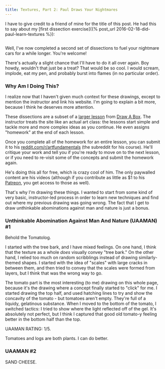 ```yaml
---
title: Textures, Part 2: Paul Draws Your Nightmares
---
```


I have to give credit to a friend of mine for the title of this post. He had this to say about my [first dissection exercise]({% post_url 2016-02-18-did-paul-learn-textures %}):

<image with name omitted> 

Well, I've now completed a second set of dissections to fuel your nightmare cars for a while longer. You're welcome!

There's actually a slight chance that I'll have to do it all over again. Boy howdy, wouldn't that just be a treat? That would be so cool. I would scream, implode, eat my pen, and probably burst into flames (in no particular order).

### Why Am I Doing This? ###

I realize now that I haven't given much context for these drawings, except to mention the instructor and link his website. I'm going to explain a bit more, because I think he deserves more attention.

These dissections are a subset of a [larger lesson](http://drawabox.com/lesson/2) from [Draw A Box](http://www.drawabox.com). The instructor treats the site like an actual art class: the lessons start simple and tackle more and more complex ideas as you continue. He even assigns "homework" at the end of each lesson.

Once you complete all of the homework for an entire  lesson, you can submit it to his [reddit.com/r/artfundamentals](https://www.reddit.com/r/artfundamentals) (the subreddit for his course). He'll critique your work and tell you if you're ready to move on to the next lesson, or if you need to re-visit some of the concepts and submit the homework again.

He's doing this all for free, which is crazy cool of him. The only paywalled content are his videos (although if you contribute as little as $1 to his [Patreon](https://www.patreon.com/uncomfortable?ty=h), you get access to those as well).

That's why I'm drawing these things. I wanted to start from some kind of very basic, instructor-led process in order to learn new techniques and find out where my previous drawing was going wrong. The fact that I get to draw unthinkable abominations against man and nature is just a bonus.

### Unthinkable Abomination Against Man And Nature (UAAMAN) #1 ###

Behold the Tomatolog.

<tomatolog image>

I started with the tree bark, and I have mixed feelings. On one hand, I think that the texture as a whole _does_ visually convey "tree bark." On the other hand, I relied too much on random scribblings instead of drawing similarly-themed shapes. I started with the idea of "scales" with large cracks in between them, and then tried to convey that the scales were formed from layers, but I think that was the wrong way to go.

The tomato part is the most interesting (to me) drawing on this whole page, because it's the drawing where a concept finally started to "click" for me. I started drawing the top half, and used hatching lines to try and show the concavity of the tomato - but tomatoes aren't empty. They're full of a liquidy, gelatinous substance. When I moved to the bottom of the tomato, I switched tactics: I tried to show where the light reflected off of the gel. It's absolutely not perfect, but I think I captured that good old  tomato-y feeling better in the bottom half than the top.

UAAMAN RATING: 1/5.

Tomatoes and logs are both plants. I can do better.

### UAAMAN #2 ###

SAND CHEESE.

